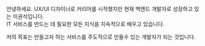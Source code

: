 안녕하세요. UX/UI 디자이너로 커리어를 시작했지만 현재 백엔드 개발자로 성장하고 있는 이권석입니다.<br>
IT 서비스를 만드는 데 필요한 모든 지식을 지속적으로 배우고 있습니다.

저의 목표는 만들고자 하는 서비스를 주도적으로 만들수 있는 개발자가 되는 것입니다.
